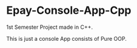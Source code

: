 # Epay-Console-App-Cpp
1st Semester Project made in C++.

This is just a console App consists of Pure OOP. 

